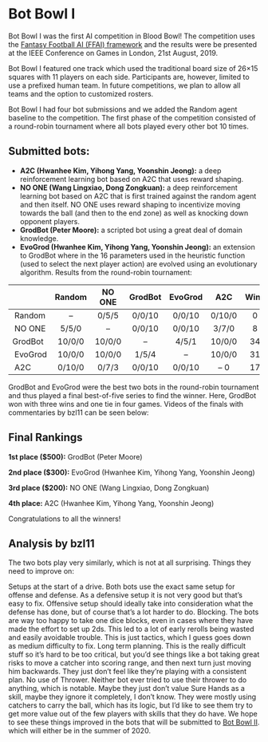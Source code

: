 # Bot Bowl I

Bot Bowl I was the first AI competition in Blood Bowl! The competition uses the [Fantasy Football AI (FFAI) framework](www.github.com/njustesen/ffai) and the results were be presented at the IEEE Conference on Games in London, 21st August, 2019.

Bot Bowl I featured one track which used the traditional board size of 26×15 squares with 11 players on each side. Participants are, however, limited to use a prefixed human team. In future competitions, we plan to allow all teams and the option to customized rosters.

Bot Bowl I had four bot submissions and we added the Random agent baseline to the competition. The first phase of the competition consisted of a round-robin tournament where all bots played every other bot 10 times. 

## Submitted bots:

- **A2C (Hwanhee Kim, Yihong Yang, Yoonshin Jeong):** a deep reinforcement learning bot based on A2C that uses reward shaping.
- **NO ONE (Wang Lingxiao, Dong Zongkuan):** a deep reinforcement learning bot based on A2C that is first trained against the random agent and then itself. NO ONE uses reward shaping to incentivize moving towards the ball (and then to the end zone) as well as knocking down opponent players.
- **GrodBot (Peter Moore):** a scripted bot using a great deal of domain knowledge.
- **EvoGrod (Hwanhee Kim, Yihong Yang, Yoonshin Jeong):** an extension to GrodBot where in the 16 parameters used in the heuristic function (used to select the next player action) are evolved using an evolutionary algorithm.
Results from the round-robin tournament:

|         | Random | NO ONE | GrodBot | EvoGrod  | A2C    | Wins   | Ties | Losses |
| ------- |:------:|:------:|:-------:|:--------:|:------:|:------:|:----:|:------:|
| Random  | –      | 0/5/5  | 0/0/10  | 0/0/10   | 0/10/0 | 0      | 15   | 25     |
| NO ONE  | 5/5/0  | –      | 0/0/10  | 0/0/10   | 3/7/0  | 8      | 12   | 20     |
| GrodBot | 10/0/0 | 10/0/0 | –       | 4/5/1    | 10/0/0 | 34     | 5    | 1      |
| EvoGrod | 10/0/0 | 10/0/0 | 1/5/4   | –        | 10/0/0 | 31     | 5    | 4      |
| A2C     | 0/10/0 | 0/7/3  | 0/0/10  | 0/0/10   | –   0  | 17     | 23   |        |

GrodBot and EvoGrod were the best two bots in the round-robin tournament and thus played a final best-of-five series to find the winner. Here, GrodBot won with three wins and one tie in four games. Videos of the finals with commentaries by bzl11 can be seen below:

## Final Rankings

**1st place ($500):** GrodBot (Peter Moore)

**2nd place ($300):** EvoGrod (Hwanhee Kim, Yihong Yang, Yoonshin Jeong)

**3rd place ($200):** NO ONE (Wang Lingxiao, Dong Zongkuan)

**4th place:** A2C (Hwanhee Kim, Yihong Yang, Yoonshin Jeong)

Congratulations to all the winners!

## Analysis by bzl11
The two bots play very similarly, which is not at all surprising. Things they need to improve on:

Setups at the start of a drive. Both bots use the exact same setup for offense and defense. As a defensive setup it is not very good but that’s easy to fix. Offensive setup should ideally take into consideration what the defense has done, but of course that’s a lot harder to do.
Blocking. The bots are way too happy to take one dice blocks, even in cases where they have made the effort to set up 2ds. This led to a lot of early rerolls being wasted and easily avoidable trouble. This is just tactics, which I guess goes down as medium difficulty to fix.
Long term planning. This is the really difficult stuff so it’s hard to be too critical, but you’d see things like a bot taking great risks to move a catcher into scoring range, and then next turn just moving him backwards. They just don’t feel like they’re playing with a consistent plan.
No use of Thrower. Neither bot ever tried to use their thrower to do anything, which is notable. Maybe they just don’t value Sure Hands as a skill, maybe they ignore it completely, I don’t know. They were mostly using catchers to carry the ball, which has its logic, but I’d like to see them try to get more value out of the few players with skills that they do have.
We hope to see these things improved in the bots that will be submitted to [Bot Bowl II](docs/bot-bowl-ii.md). which will either be in the summer of 2020.

